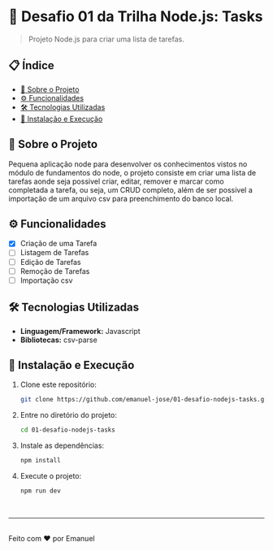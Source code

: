 # 🚀 Desafio 01 da Trilha Node.js: Tasks

> Projeto Node.js para criar uma lista de tarefas.

## 📋 Índice

- [🚀 Sobre o Projeto](#-sobre-o-projeto)
- [⚙️ Funcionalidades](#️-funcionalidades)
- [🛠️ Tecnologias Utilizadas](#️-tecnologias-utilizadas)
- [🚀 Instalação e Execução](#-instalação-e-execução)

## 📝 Sobre o Projeto

Pequena aplicação node para desenvolver os conhecimentos vistos no módulo de fundamentos do node, o projeto consiste em criar uma lista de tarefas aonde seja possivel criar, editar, remover e marcar como completada a tarefa, ou seja, um CRUD completo, além de ser possivel a importação de um arquivo csv para preenchimento do banco local.

## ⚙️ Funcionalidades

- [x] Criação de uma Tarefa
- [ ] Listagem de Tarefas
- [ ] Edição de Tarefas
- [ ] Remoção de Tarefas
- [ ] Importação csv

## 🛠️ Tecnologias Utilizadas

- **Linguagem/Framework:** Javascript
- **Bibliotecas:** csv-parse

## 🚀 Instalação e Execução

1. Clone este repositório:

   ```bash
   git clone https://github.com/emanuel-jose/01-desafio-nodejs-tasks.git
   ```

2. Entre no diretório do projeto:

   ```bash
   cd 01-desafio-nodejs-tasks
   ```

3. Instale as dependências:

   ```bash
   npm install

   ```

4. Execute o projeto:
   ```bash
   npm run dev
   ```

<br>

---

<br>
Feito com ❤️ por Emanuel
